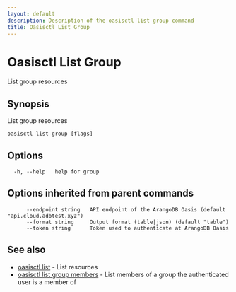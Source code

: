 ```yaml
---
layout: default
description: Description of the oasisctl list group command
title: Oasisctl List Group
---
```

# Oasisctl List Group

List group resources

## Synopsis

List group resources

```
oasisctl list group [flags]
```

## Options

```
  -h, --help   help for group
```

## Options inherited from parent commands

```
      --endpoint string   API endpoint of the ArangoDB Oasis (default "api.cloud.adbtest.xyz")
      --format string     Output format (table|json) (default "table")
      --token string      Token used to authenticate at ArangoDB Oasis
```

## See also

* [oasisctl list](oasisctl-list.html)	 - List resources
* [oasisctl list group members](oasisctl-list-group-members.html)	 - List members of a group the authenticated user is a member of


